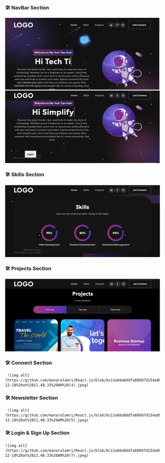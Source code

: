  ### 🛠️ NavBar Section

![img alt](https://github.com/manaralamri/React.js/blob/73d163c4e37f3358cf42b60446577782752057be/WhatsApp%20Image%202024-12-10%20at%2011.48.33%20AM.jpeg)
![img alt](https://github.com/manaralamri/React.js/blob/bed7d36281c96d0d54dcaf0be45cc0978f3ecc3f/WhatsApp%20Image%202024-12-10%20at%2011.48.33%20AM%20(1).jpeg)
 ### 🛠️ Skills Section
 ![img alt](https://github.com/manaralamri/React.js/blob/bc11e8da0ddfa60697d154a89594ad2d07574e3c/WhatsApp%20Image%202024-12-10%20at%2011.48.33%20AM%20(2).jpeg)

 ### 🛠️ Projects Section
  ![img alt](https://github.com/manaralamri/React.js/blob/bc11e8da0ddfa60697d154a89594ad2d07574e3c/WhatsApp%20Image%202024-12-10%20at%2011.48.33%20AM%20(3).jpeg)


 ### 🛠️ Connect Section
     ![img alt](https://github.com/manaralamri/React.js/blob/bc11e8da0ddfa60697d154a89594ad2d07574e3c/WhatsApp%20Image%202024-12-10%20at%2011.48.33%20AM%20(4).jpeg)

 ### 🛠️ Newsletter Section
     ![img alt](https://github.com/manaralamri/React.js/blob/bc11e8da0ddfa60697d154a89594ad2d07574e3c/WhatsApp%20Image%202024-12-10%20at%2011.48.33%20AM%20(5).jpeg)

 ### 🛠️ Login & Sign Up  Section
    ![img alt](https://github.com/manaralamri/React.js/blob/bc11e8da0ddfa60697d154a89594ad2d07574e3c/WhatsApp%20Image%202024-12-10%20at%2011.48.33%20AM%20(7).jpeg)




 
